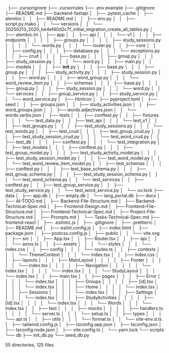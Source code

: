 .
├── .cursorignore
├── .cursorrules
├── .env.example
├── .gitignore
├── README.md
├── backend-fastapi
│   ├── .pytest_cache
│   ├── alembic
│   │   ├── README.md
│   │   ├── env.py
│   │   ├── script.py.mako
│   │   └── versions
│   │       └── 20250213_2020_be4ef40d2c7f_initial_migration_create_all_tables.py
│   ├── alembic.ini
│   ├── app
│   │   ├── api
│   │   │   └── v1
│   │   │       ├── endpoints
│   │   │       │   ├── groups.py
│   │   │       │   ├── study_sessions.py
│   │   │       │   └── words.py
│   │   │       └── router.py
│   │   ├── core
│   │   │   ├── config.py
│   │   │   ├── database.py
│   │   │   └── exceptions.py
│   │   ├── crud
│   │   │   ├── base.py
│   │   │   ├── group.py
│   │   │   ├── study_session.py
│   │   │   └── word.py
│   │   ├── main.py
│   │   ├── models
│   │   │   ├── __init__.py
│   │   │   ├── base.py
│   │   │   ├── group.py
│   │   │   ├── study_activity.py
│   │   │   ├── study_session.py
│   │   │   ├── word.py
│   │   │   ├── word_group.py
│   │   │   └── word_review_item.py
│   │   ├── schemas
│   │   │   ├── base.py
│   │   │   ├── group.py
│   │   │   ├── study_session.py
│   │   │   └── word.py
│   │   └── services
│   │       ├── group_service.py
│   │       ├── study_service.py
│   │       └── word_service.py
│   ├── htmlcov
│   ├── pyproject.toml
│   ├── seed
│   │   ├── groups.json
│   │   ├── study_activities.json
│   │   ├── word_groups.json
│   │   ├── words.adjectives.json
│   │   └── words.verbs.json
│   ├── tests
│   │   ├── conftest.py
│   │   ├── fixtures
│   │   │   └── test_data.py
│   │   ├── test_api
│   │   │   └── test_v1
│   │   │       ├── test_groups.py
│   │   │       ├── test_study_sessions.py
│   │   │       └── test_words.py
│   │   ├── test_crud
│   │   │   ├── test_group_crud.py
│   │   │   ├── test_study_session_crud.py
│   │   │   └── test_word_crud.py
│   │   ├── test_db
│   │   │   ├── conftest.py
│   │   │   └── test_integration.py
│   │   ├── test_models
│   │   │   ├── conftest.py
│   │   │   ├── test_group_model.py
│   │   │   ├── test_study_activity_model.py
│   │   │   ├── test_study_session_model.py
│   │   │   ├── test_word_model.py
│   │   │   └── test_word_review_item_model.py
│   │   ├── test_schemas
│   │   │   ├── conftest.py
│   │   │   ├── test_base_schema.py
│   │   │   ├── test_group_schema.py
│   │   │   ├── test_study_session_schema.py
│   │   │   └── test_word_schema.py
│   │   └── test_services
│   │       ├── conftest.py
│   │       ├── test_group_service.py
│   │       ├── test_study_service.py
│   │       └── test_word_service.py
│   └── uv.lock
├── data
│   ├── app.db
│   ├── empty.db
│   └── lang_portal.db
├── docs
│   ├── AI-TODO.md
│   ├── Backend-File-Structure.md
│   ├── Backend-Technical-Spec.md
│   ├── Frontend-Design.md
│   ├── Frontend-File-Structure.md
│   ├── Frontend-Technical-Spec.md
│   ├── Project-File-Structure.md
│   ├── Prompts.md
│   └── Tasks-Technical-Spec.md
├── frontend-react
│   ├── .eslintrc.js
│   ├── .gitignore
│   ├── .prettierrc
│   ├── README.md
│   ├── eslint.config.js
│   ├── index.html
│   ├── package.json
│   ├── postcss.config.js
│   ├── public
│   │   └── vite.svg
│   ├── src
│   │   ├── App.tsx
│   │   ├── Router.tsx
│   │   ├── api
│   │   │   └── axios.ts
│   │   ├── assets
│   │   │   └── styles
│   │   │       └── index.css
│   │   ├── config
│   │   │   └── routes.ts
│   │   ├── contexts
│   │   │   └── ThemeContext
│   │   │       └── index.tsx
│   │   ├── index.css
│   │   ├── layouts
│   │   │   ├── MainLayout
│   │   │   │   ├── Footer
│   │   │   │   │   └── index.tsx
│   │   │   │   ├── Navigation
│   │   │   │   │   └── index.tsx
│   │   │   │   └── index.tsx
│   │   │   └── StudyLayout
│   │   │       └── index.tsx
│   │   ├── main.tsx
│   │   ├── pages
│   │   │   ├── Error
│   │   │   │   └── index.tsx
│   │   │   ├── Groups
│   │   │   │   ├── [id].tsx
│   │   │   │   └── index.tsx
│   │   │   ├── Home
│   │   │   │   └── index.tsx
│   │   │   ├── Sessions
│   │   │   │   └── index.tsx
│   │   │   ├── Settings
│   │   │   │   └── index.tsx
│   │   │   ├── StudyActivities
│   │   │   │   ├── [id].tsx
│   │   │   │   └── index.tsx
│   │   │   └── Words
│   │   │       └── index.tsx
│   │   ├── test
│   │   │   ├── mocks
│   │   │   │   ├── handlers.ts
│   │   │   │   └── server.ts
│   │   │   └── setup.ts
│   │   ├── types
│   │   │   └── api.ts
│   │   ├── utils
│   │   │   └── format.ts
│   │   └── vite-env.d.ts
│   ├── tailwind.config.js
│   ├── tsconfig.app.json
│   ├── tsconfig.json
│   ├── tsconfig.node.json
│   ├── vite.config.ts
│   └── yarn.lock
└── scripts
    └── db
        ├── init_db.py
        └── seed_db.py

55 directories, 125 files
